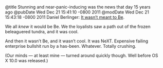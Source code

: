 @title Stunning and near-panic-inducing was the news that day 15 years ago
@pubDate Wed Dec 21 15:41:10 -0800 2011
@modDate Wed Dec 21 15:43:18 -0800 2011
Daniel Berlinger: <a href="http://turnings.phrasewise.com/2011/12/21/it-wasnt-meant-to-be/">It wasn’t meant to Be</a>.

We all <i>knew</i> it would be Be. We the loyalists saw a path out of the frozen beleaguered tundra, and it was cool.

And then it wasn’t Be, and it wasn’t cool. It was NeXT. Expensive failing enterprise bullshit run by a has-been. Whatever. Totally crushing.

(Our minds — at least mine — turned around quickly though. Well before OS X 10.0 was released.)
